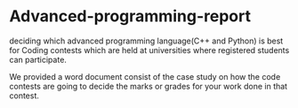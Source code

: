 # Advanced-programming-report
deciding which advanced programming language(C++ and Python) is best for Coding contests which are held at universities where registered students can participate.

We provided a word document consist of the case study on how the code contests are going to decide the marks or grades for your work done in that contest.
